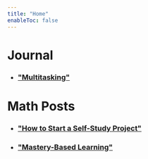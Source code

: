 ```yaml
---
title: "Home"
enableToc: false
---
```


# Journal
- ### ["Multitasking"](notes/Multitasking.md)


# Math Posts
- ### ["How to Start a Self-Study Project"](notes/How%20to%20Start%20a%20Self-Study%20Project.md)
- ### ["Mastery-Based Learning"](notes/Mastery-Based%20Learning.md)